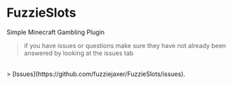 # FuzzieSlots
Simple Minecraft Gambling Plugin

> if you have issues or questions make sure they have not already been answered by looking at the issues tab
<br>
> [Issues](https://github.com/fuzziejaxer/FuzzieSlots/issues).
